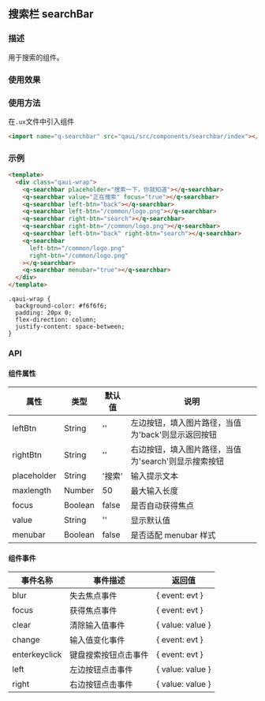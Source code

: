 ## 搜索栏 searchBar

### 描述

用于搜索的组件。

### 使用效果

<preview url="https://editor.quickapp.cn/preview/2009/Yz/2009YzjNs0Tl/build/pages/button"/>

### 使用方法

在`.ux`文件中引入组件

```html
<import name="q-searchbar" src="qaui/src/components/searchbar/index"></import>
```

### 示例

```html
<template>
  <div class="qaui-wrap">
    <q-searchbar placeholder="搜索一下，你就知道"></q-searchbar>
    <q-searchbar value="正在搜索" focus="true"></q-searchbar>
    <q-searchbar left-btn="back"></q-searchbar>
    <q-searchbar left-btn="/common/logo.png"></q-searchbar>
    <q-searchbar right-btn="search"></q-searchbar>
    <q-searchbar right-btn="/common/logo.png"></q-searchbar>
    <q-searchbar left-btn="back" right-btn="search"></q-searchbar>
    <q-searchbar
      left-btn="/common/logo.png"
      right-btn="/common/logo.png"
    ></q-searchbar>
    <q-searchbar menubar="true"></q-searchbar>
  </div>
</template>
```

```less
.qaui-wrap {
  background-color: #f6f6f6;
  padding: 20px 0;
  flex-direction: column;
  justify-content: space-between;
}
```

### API

#### 组件属性

| 属性        | 类型    | 默认值 | 说明                                                 |
| ----------- | ------- | ------ | ---------------------------------------------------- |
| leftBtn     | String  | ''     | 左边按钮，填入图片路径，当值为'back'则显示返回按钮   |
| rightBtn    | String  | ''     | 右边按钮，填入图片路径，当值为'search'则显示搜索按钮 |
| placeholder | String  | '搜索' | 输入提示文本                                         |
| maxlength   | Number  | 50     | 最大输入长度                                         |
| focus       | Boolean | false  | 是否自动获得焦点                                     |
| value       | String  | ''     | 显示默认值                                           |
| menubar     | Boolean | false  | 是否适配 menubar 样式                                |

#### 组件事件

| 事件名称      | 事件描述             | 返回值           |
| ------------- | -------------------- | ---------------- |
| blur          | 失去焦点事件         | { event: evt }   |
| focus         | 获得焦点事件         | { event: evt }   |
| clear         | 清除输入值事件       | { value: value } |
| change        | 输入值变化事件       | { event: evt }   |
| enterkeyclick | 键盘搜索按钮点击事件 | { event: evt }   |
| left          | 左边按钮点击事件     | { value: value } |
| right         | 右边按钮点击事件     | { value: value } |
